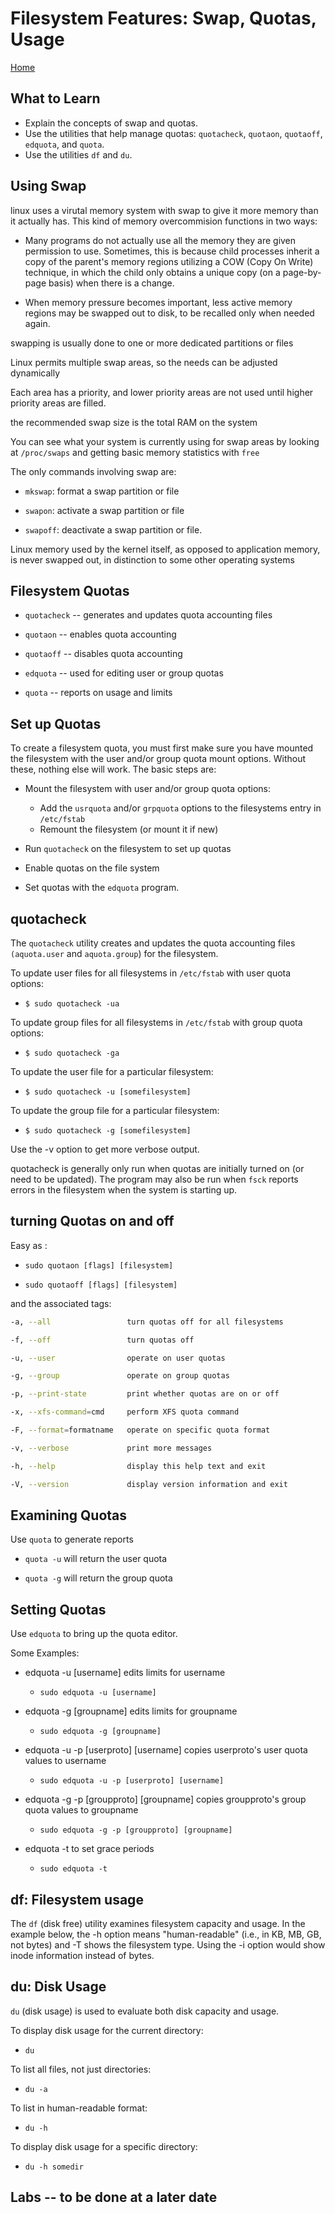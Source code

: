# Filesystem Features: Swap, Quotas, Usage

[Home](/README.md)

## What to Learn

* Explain the concepts of swap and quotas.
* Use the utilities that help manage quotas: `quotacheck`, `quotaon`, `quotaoff`, `edquota`, and `quota`.
* Use the utilities `df` and `du`.


## Using Swap

linux uses a virutal memory system with swap to give it more memory than it actually has.  This kind of memory overcommision functions in two ways:

* Many programs do not actually use all the memory they are given permission to use. Sometimes, this is because child processes inherit a copy of the parent's memory regions utilizing a COW (Copy On Write) technique, in which the child only obtains a unique copy (on a page-by-page basis) when there is a change.

* When memory pressure becomes important, less active memory regions may be swapped out to disk, to be recalled only when needed again.

swapping is usually done to one or more dedicated partitions or files

Linux permits multiple swap areas, so the needs can be adjusted dynamically

Each area has a priority, and lower priority areas are not used until higher priority areas are filled.

the recommended swap size is the total RAM on the system

You can see what your system is currently using for swap areas by looking at `/proc/swaps` and getting basic memory statistics with `free` 

The only commands involving swap are:

* `mkswap`: format a swap partition or file

* `swapon`: activate a swap partition or file

* `swapoff`: deactivate a swap partition or file.


Linux memory used by the kernel itself, as opposed to application memory, is never swapped out, in distinction to some other operating systems


## Filesystem Quotas

* `quotacheck` -- generates and updates quota accounting files

* `quotaon` -- enables quota accounting

* `quotaoff` -- disables quota accounting

* `edquota` -- used for editing user or group quotas

* `quota`  -- reports on usage and limits

## Set up Quotas 

To create a filesystem quota, you must first make sure you have mounted the filesystem with the user and/or group quota mount options. Without these, nothing else will work. The basic steps are:

* Mount the filesystem with user and/or group quota options:
  * Add the `usrquota` and/or `grpquota` options to the filesystems entry in `/etc/fstab`
  * Remount the filesystem (or mount it if new)

* Run `quotacheck` on the filesystem to set up quotas
* Enable quotas on the file system 
* Set quotas with the `edquota` program.


## quotacheck

The `quotacheck` utility creates and updates the quota accounting files `(aquota.user` and `aquota.group`) for the filesystem.

To update user files for all filesystems in `/etc/fstab` with user quota options:

* `$ sudo quotacheck -ua`

To update group files for all filesystems in `/etc/fstab` with group quota options:

* `$ sudo quotacheck -ga`

To update the user file for a particular filesystem:

* `$ sudo quotacheck -u [somefilesystem]`

To update the group file for a particular filesystem:

* `$ sudo quotacheck -g [somefilesystem]`

Use the -v option to get more verbose output.

quotacheck is generally only run when quotas are initially turned on (or need to be updated). The program may also be run when `fsck` reports errors in the filesystem when the system is starting up.

## turning Quotas on and off

Easy as :

* `sudo quotaon [flags] [filesystem]`

* `sudo quotaoff [flags] [filesystem]`

and the associated tags:

```bash
-a, --all                 turn quotas off for all filesystems

-f, --off                 turn quotas off

-u, --user                operate on user quotas

-g, --group               operate on group quotas

-p, --print-state         print whether quotas are on or off

-x, --xfs-command=cmd     perform XFS quota command

-F, --format=formatname   operate on specific quota format

-v, --verbose             print more messages

-h, --help                display this help text and exit

-V, --version             display version information and exit
```

## Examining Quotas

Use `quota` to generate reports

* `quota -u` will return the user quota

* `quota -g` will return the group quota 

## Setting Quotas

Use `edquota` to bring up the quota editor.

Some Examples: 

* edquota -u [username] edits limits for username
  * `sudo edquota -u [username]`

* edquota -g [groupname] edits limits for groupname
  * `sudo edquota -g [groupname]`

* edquota -u -p [userproto] [username] copies userproto's user quota values to username
  * `sudo edquota -u -p [userproto] [username]`

* edquota -g -p [groupproto] [groupname] copies groupproto's group quota values to groupname
  * `sudo edquota -g -p [groupproto] [groupname]`

* edquota -t to set grace periods
  * `sudo edquota -t`

## df: Filesystem usage

The `df` (disk free) utility examines filesystem capacity and usage. In the example below, the -h option means "human-readable" (i.e., in KB, MB, GB, not bytes) and -T shows the filesystem type. Using the -i option would show inode information instead of bytes.

## du: Disk Usage

`du` (disk usage) is used to evaluate both disk capacity and usage.

To display disk usage for the current directory:

* `du`

To list all files, not just directories:

* `du -a`

To list in human-readable format: 

* `du -h`

To display disk usage for a specific directory:

* `du -h somedir`

## Labs -- to be done at a later date
